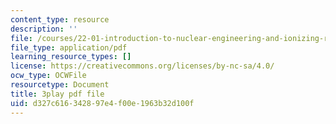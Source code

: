 ```yaml
---
content_type: resource
description: ''
file: /courses/22-01-introduction-to-nuclear-engineering-and-ionizing-radiation-fall-2016/d327c616342897e4f00e1963b32d100f_SgM2wxELF4U.pdf
file_type: application/pdf
learning_resource_types: []
license: https://creativecommons.org/licenses/by-nc-sa/4.0/
ocw_type: OCWFile
resourcetype: Document
title: 3play pdf file
uid: d327c616-3428-97e4-f00e-1963b32d100f
---
```

